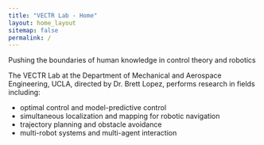 ```yaml
---
title: "VECTR Lab - Home"
layout: home_layout
sitemap: false
permalink: /
---
```


<p class="lead">
  Pushing the boundaries of human knowledge in control theory and robotics
</p>

The VECTR Lab at the Department of Mechanical and Aerospace Engineering, UCLA, directed by Dr. Brett Lopez, performs research in fields including:
<ul>
  <li>optimal control and model-predictive control</li>
  <li>simultaneous localization and mapping for robotic navigation</li>
  <li>trajectory planning and obstacle avoidance</li>
  <li>multi-robot systems and multi-agent interaction</li>
</ul>
